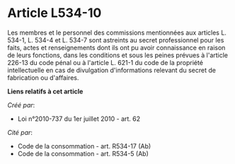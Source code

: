 # Article L534-10

Les membres et le personnel des commissions mentionnées aux articles L. 534-1, L. 534-4 et L. 534-7 sont astreints au secret
professionnel pour les faits, actes et renseignements dont ils ont pu avoir connaissance en raison de leurs fonctions, dans
les conditions et sous les peines prévues à l'article 226-13 du code pénal ou à l'article L. 621-1 du code de la propriété
intellectuelle en cas de divulgation d'informations relevant du secret de fabrication ou d'affaires.

**Liens relatifs à cet article**

_Créé par_:

  - Loi n°2010-737 du 1er juillet 2010 - art. 62

_Cité par_:

  - Code de la consommation - art. R534-17 (Ab)
  - Code de la consommation - art. R534-5 (Ab)

